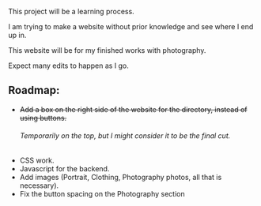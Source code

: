 This project will be a learning process.

I am trying to make a website without prior knowledge and see where I end up in.

This website will be for my finished works with photography.

Expect many edits to happen as I go.

## Roadmap:

- ~~Add a box on the right side of the website for the directory, instead of using buttons.~~
  ###### Temporarily on the top, but I might consider it to be the final cut.
- CSS work.
- Javascript for the backend.
- Add images (Portrait, Clothing, Photography photos, all that is necessary).
- Fix the button spacing on the Photography section
